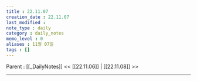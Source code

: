 ```yaml
---
title : 22.11.07
creation_date : 22.11.07
last_modified :
note_type : daily
category : daily_notes
memo_level : 0
aliases : 11월 07일
tags : []
---
```

Parent : [[_DailyNotes]]
<< [[22.11.06]] | [[22.11.08]] >>

---
